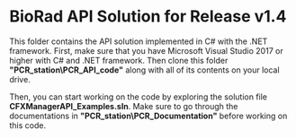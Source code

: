 # BioRad API Solution for Release v1.4

This folder contains the API solution implemented in C# with the .NET framework. First, make sure that you have Microsoft Visual Studio 2017 or higher with C# and .NET framework. Then clone this folder **"PCR_station\PCR_API_code"** along with all of its contents on your local drive.

Then, you can start working on the code by exploring the solution file **CFXManagerAPI_Examples.sln**. Make sure to go through the documentations in **"PCR_station\PCR_Documentation"** before working on this code.
